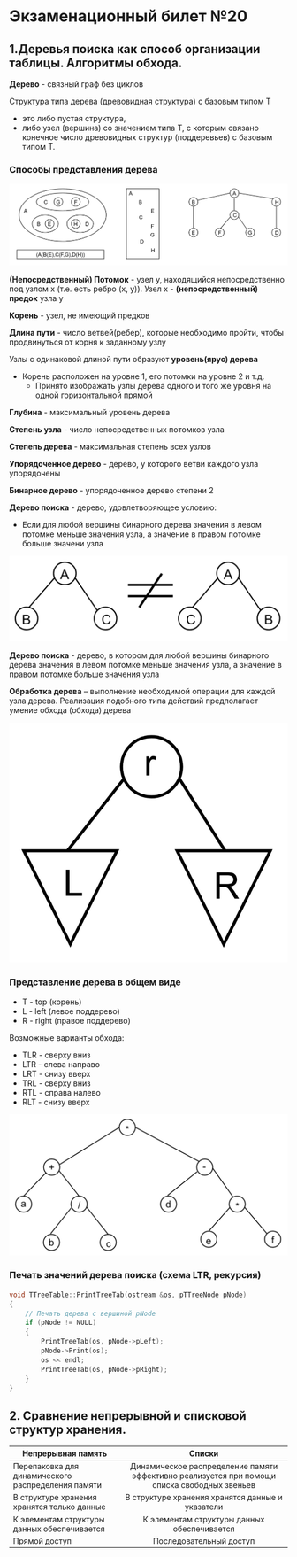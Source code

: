 # Экзаменационный билет №20

## 1.Деревья поиска как способ организации таблицы. Алгоритмы обхода.

**Дерево** - связный граф без циклов

Структура типа дерева (древовидная структура) с базовым типом T

- это либо пустая структура,
- либо узел (вершина) со значением типа T, с которым связано конечное число древовидных структур (поддеревьев) с базовым типом T.

### Способы представления дерева

![](../pictures/ticket20-1.png)

**(Непосредственный) Потомок** - узел у, находящийся непосредственно под узлом х (т.е. есть ребро (х, у)). Узел х - **(непосредственный) предок** узла у

**Корень** - узел, не имеющий предков

**Длина пути** - число ветвей(ребер), которые необходимо пройти, чтобы продвинуться от корня к заданному узлу 

Узлы с одинаковой длиной пути образуют **уровень(ярус) дерева**
* Корень расположен на уровне 1, его потомки на уровне 2 и т.д.
    * Принято изображать узлы дерева одного и того же уровня на одной горизонтальной прямой

**Глубина** - максимальный уровень дерева

**Степень узла** - число непосредственных потомков узла

**Степепь дерева** - максимальная степень всех узлов

**Упорядоченное дерево** - дерево, у которого ветви каждого узла упорядочены

<!-- TODO: Add picture here -->

**Бинарное дерево** - упорядоченное дерево степени 2

**Дерево поиска** - дерево, удовлетворяющее условию:
* Если для любой вершины бинарного дерева значения в левом потомке меньше значения узла, а значение в правом потомке больше значени узла



![](../pictures/ticket20-2.png)

**Дерево поиска** - дерево, в котором для любой вершины бинарного дерева значения в левом потомке меньше значения узла, а значение в правом потомке больше значения узла

**Обработка дерева** – выполнение необходимой операции для каждой узла дерева. Реализация подобного типа действий предполагает умение обхода (обхода) дерева

![](../pictures/ticket20-3.png)

### Представление дерева в общем виде

<!-- TODO: Add picture here -->

* T - top (корень)
* L - left (левое поддерево)
* R - right (правое поддерево)

Возможные варианты обхода:
* TLR - сверху вниз
* LTR - слева направо
* LRT - снизу вверх
* TRL - сверху вниз
* RTL - справа налево
* RLT - снизу вверх


![](../pictures/ticket20-4.png)

### Печать значений дерева поиска (схема LTR, рекурсия)
```C++
void TTreeTable::PrintTreeTab(ostream &os, pTTreeNode pNode)
{
    // Печать дерева с вершиной pNode
    if (pNode != NULL)
    {
        PrintTreeTab(os, pNode->pLeft);
        pNode->Print(os);
        os << endl;
        PrintTreeTab(os, pNode->pRight);
    }
}
```

## 2. Сравнение непрерывной и списковой структур хранения.

| Непрерывная память                                 |                                            Списки                                            |
| -------------------------------------------------- | :------------------------------------------------------------------------------------------: |
| Перепаковка для динамического распределения памяти | Динамическое распределение памяти эффективно реализуется при помощи списка свободных звеньев |
| В структуре хранения хранятся только данные        |                       В структуре хранения хранятся данные и указатели                       |
| К элементам структуры данных обеспечивается        |                         К элементам структуры данных обеспечивается                          |
| Прямой доступ                                      |                                   Последовательный доступ                                    |
